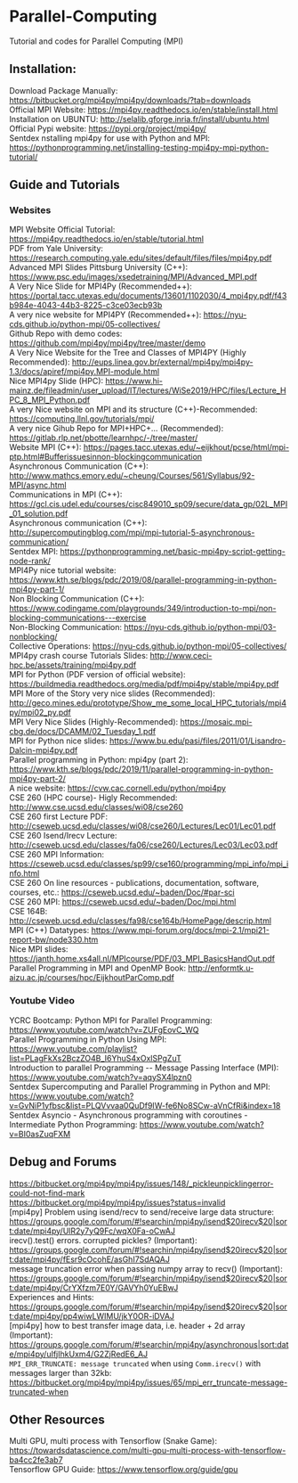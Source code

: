# Parallel-Computing
Tutorial and codes for Parallel Computing (MPI) 

## Installation: 

Download Package Manually: https://bitbucket.org/mpi4py/mpi4py/downloads/?tab=downloads <br />
Official MPI Website: https://mpi4py.readthedocs.io/en/stable/install.html <br />
Installation on UBUNTU: http://selalib.gforge.inria.fr/install/ubuntu.html <br />
Official Pypi website: https://pypi.org/project/mpi4py/ <br />
Sentdex nstalling mpi4py for use with Python and MPI: https://pythonprogramming.net/installing-testing-mpi4py-mpi-python-tutorial/ <br />


## Guide and Tutorials 
### Websites 

MPI Website Official Tutorial: https://mpi4py.readthedocs.io/en/stable/tutorial.html <br />
PDF from Yale University: https://research.computing.yale.edu/sites/default/files/files/mpi4py.pdf <br />
Advanced MPI Slides Pittsburg University (C++): https://www.psc.edu/images/xsedetraining/MPI/Advanced_MPI.pdf <br />
A Very Nice Slide for MPI4Py (Recommended++): https://portal.tacc.utexas.edu/documents/13601/1102030/4_mpi4py.pdf/f43b984e-4043-44b3-8225-c3ce03ecb93b <br />
A very nice website for MPI4PY (Recommended++): https://nyu-cds.github.io/python-mpi/05-collectives/ <br /> 
Github Repo with demo codes: https://github.com/mpi4py/mpi4py/tree/master/demo <br />
A Very Nice Website for the Tree and Classes of MPI4PY (Highly Recommended): http://eups.linea.gov.br/external/mpi4py/mpi4py-1.3/docs/apiref/mpi4py.MPI-module.html <br />
Nice MPI4py Slide (HPC): https://www.hi-mainz.de/fileadmin/user_upload/IT/lectures/WiSe2019/HPC/files/Lecture_HPC_8_MPI_Python.pdf <br />
A very Nice website on MPI and its structure (C++)-Recommended: https://computing.llnl.gov/tutorials/mpi/ <br />
A very nice Gihub Repo for MPI+HPC+... (Recommended): https://gitlab.rlp.net/pbotte/learnhpc/-/tree/master/ <br />
Website MPI (C++): https://pages.tacc.utexas.edu/~eijkhout/pcse/html/mpi-ptp.html#Bufferissuesinnon-blockingcommunication <br /> 
Asynchronous Communication (C++): http://www.mathcs.emory.edu/~cheung/Courses/561/Syllabus/92-MPI/async.html <br /> 
Communications in MPI (C++): https://gcl.cis.udel.edu/courses/cisc849010_sp09/secure/data_gp/02L_MPI_01_solution.pdf <br /> 
Asynchronous communication (C++): http://supercomputingblog.com/mpi/mpi-tutorial-5-asynchronous-communication/ <br /> 
Sentdex MPI: https://pythonprogramming.net/basic-mpi4py-script-getting-node-rank/ <br /> 
MPI4Py nice tutorial website: https://www.kth.se/blogs/pdc/2019/08/parallel-programming-in-python-mpi4py-part-1/ <br /> 
Non Blocking Communication (C++): https://www.codingame.com/playgrounds/349/introduction-to-mpi/non-blocking-communications---exercise <br /> 
Non-Blocking Communication: https://nyu-cds.github.io/python-mpi/03-nonblocking/ <br /> 
Collective Operations: https://nyu-cds.github.io/python-mpi/05-collectives/ <br /> 
MPI4py crash course Tutorials Slides: http://www.ceci-hpc.be/assets/training/mpi4py.pdf <br /> 
MPI for Python (PDF version of official website): https://buildmedia.readthedocs.org/media/pdf/mpi4py/stable/mpi4py.pdf <br /> 
MPI More of the Story very nice slides (Recommended): http://geco.mines.edu/prototype/Show_me_some_local_HPC_tutorials/mpi4py/mpi02_py.pdf <br /> 
MPI Very Nice Slides (Highly-Recommended): https://mosaic.mpi-cbg.de/docs/DCAMM/02_Tuesday_1.pdf <br /> 
MPI for Python nice slides: https://www.bu.edu/pasi/files/2011/01/Lisandro-Dalcin-mpi4py.pdf <br /> 
Parallel programming in Python: mpi4py (part 2): https://www.kth.se/blogs/pdc/2019/11/parallel-programming-in-python-mpi4py-part-2/ <br /> 
A nice website: https://cvw.cac.cornell.edu/python/mpi4py <br /> 
CSE 260 (HPC course)- Higly Recommended: http://www.cse.ucsd.edu/classes/wi08/cse260 <br /> 
CSE 260 first Lecture PDF: http://cseweb.ucsd.edu/classes/wi08/cse260/Lectures/Lec01/Lec01.pdf <br /> 
CSE 260 Isend/Irecv Lecture: http://cseweb.ucsd.edu/classes/fa06/cse260/Lectures/Lec03/Lec03.pdf <br /> 
CSE 260 MPI Information: https://cseweb.ucsd.edu/classes/sp99/cse160/programming/mpi_info/mpi_info.html <br /> 
CSE 260 On line resources - publications, documentation, software, courses, etc.: https://cseweb.ucsd.edu/~baden/Doc/#par-sci <br /> 
CSE 260 MPI: https://cseweb.ucsd.edu/~baden/Doc/mpi.html <br /> 
CSE 164B: http://cseweb.ucsd.edu/classes/fa98/cse164b/HomePage/descrip.html <br /> 
MPI (C++) Datatypes: https://www.mpi-forum.org/docs/mpi-2.1/mpi21-report-bw/node330.htm <br /> 
Nice MPI slides: https://janth.home.xs4all.nl/MPIcourse/PDF/03_MPI_BasicsHandOut.pdf <br /> 
Parallel Programming in MPI and OpenMP Book: http://enformtk.u-aizu.ac.jp/courses/hpc/EijkhoutParComp.pdf <br /> 

### Youtube Video 

YCRC Bootcamp: Python MPI for Parallel Programming: https://www.youtube.com/watch?v=ZUFgEovC_WQ <br />
Parallel Programming in Python Using MPI: https://www.youtube.com/playlist?list=PLagFkXs2BczZO4B_I6YhuS4xOxlSPgZuT <br />
Introduction to parallel Programming -- Message Passing Interface (MPI): https://www.youtube.com/watch?v=aqySX4lpzn0 <br />
Sentdex Supercomputing and Parallel Programming in Python and MPI: https://www.youtube.com/watch?v=GvNiP1yfbsc&list=PLQVvvaa0QuDf9IW-fe6No8SCw-aVnCfRi&index=18 <br />
Sentdex Asyncio - Asynchronous programming with coroutines - Intermediate Python Programming: https://www.youtube.com/watch?v=BI0asZuqFXM <br />
 
## Debug and Forums 

https://bitbucket.org/mpi4py/mpi4py/issues/148/_pickleunpicklingerror-could-not-find-mark <br /> 
https://bitbucket.org/mpi4py/mpi4py/issues?status=invalid <br /> 
[mpi4py] Problem using isend/recv to send/receive large data structure:  https://groups.google.com/forum/#!searchin/mpi4py/isend$20irecv$20|sort:date/mpi4py/UlR2y7yQ9Fc/wqX0Fa-oCwAJ <br /> 
irecv().test() errors. corrupted pickles? (Important): https://groups.google.com/forum/#!searchin/mpi4py/isend$20irecv$20|sort:date/mpi4py/fEsr9cOcohE/asGhI7SdAQAJ <br /> 
message truncation error when passing numpy array to recv() (Important): https://groups.google.com/forum/#!searchin/mpi4py/isend$20irecv$20|sort:date/mpi4py/CrYXfzm7E0Y/GAVYh0YuEBwJ <br /> 
 Experiences and Hints: https://groups.google.com/forum/#!searchin/mpi4py/isend$20irecv$20|sort:date/mpi4py/pp4wiwLWIMU/jkY0OR-iDVAJ <br /> 
[mpi4py] how to best transfer image data, i.e. header + 2d array (Important): https://groups.google.com/forum/#!searchin/mpi4py/asynchronous|sort:date/mpi4py/uIfjIhkUxm4/G2ZjRedE6_AJ <br /> 
 `MPI_ERR_TRUNCATE: message truncated` when using `Comm.irecv()` with messages larger than 32kb: https://bitbucket.org/mpi4py/mpi4py/issues/65/mpi_err_truncate-message-truncated-when <br /> 
 


## Other Resources 

Multi GPU, multi process with Tensorflow (Snake Game): https://towardsdatascience.com/multi-gpu-multi-process-with-tensorflow-ba4cc2fe3ab7 <br />
Tensorflow GPU Guide: https://www.tensorflow.org/guide/gpu <br />

